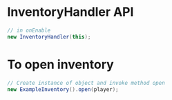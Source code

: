 # InventoryHandler API
```java
// in onEnable
new InventoryHandler(this);
```

# To open inventory
```java
// Create instance of object and invoke method open
new ExampleInventory().open(player);
```
